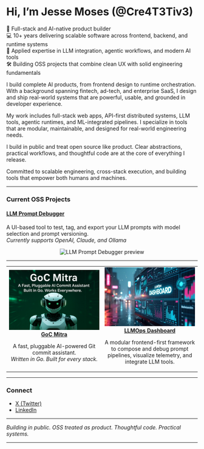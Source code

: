 # Hi, I’m Jesse Moses (@Cre4T3Tiv3)

🎯 Full-stack and AI-native product builder  
💻 10+ years delivering scalable software across frontend, backend, and runtime systems  
🧠 Applied expertise in LLM integration, agentic workflows, and modern AI tools  
🛠️ Building OSS projects that combine clean UX with solid engineering fundamentals

I build complete AI products, from frontend design to runtime orchestration. With a background spanning fintech, ad-tech, and enterprise SaaS, I design and ship real-world systems that are powerful, usable, and grounded in developer experience.

My work includes full-stack web apps, API-first distributed systems, LLM tools, agentic runtimes, and ML-integrated pipelines. I specialize in tools that are modular, maintainable, and designed for real-world engineering needs.

I build in public and treat open source like product. Clear abstractions, practical workflows, and thoughtful code are at the core of everything I release.

Committed to scalable engineering, cross-stack execution, and building tools that empower both humans and machines.

---
### Current OSS Projects

#### [LLM Prompt Debugger](https://github.com/Cre4T3Tiv3/llm-prompt-debugger)  
A UI-based tool to test, tag, and export your LLM prompts with model selection and prompt versioning.  
*Currently supports OpenAI, Claude, and Ollama*

<p align="center">
  <img src="https://raw.githubusercontent.com/Cre4T3Tiv3/llm-prompt-debugger/main/docs/assets/llm_prompt_debugger_v0.1.0.gif" alt="LLM Prompt Debugger preview" width="600"/>
</p>

---

<table>
  <tr>
    <td align="center" width="50%">
      <a href="https://github.com/Cre4T3Tiv3/gocmitra">
        <img src="https://raw.githubusercontent.com/Cre4T3Tiv3/gocmitra/main/docs/assets/gocmitra_v0.1.0.jpg" alt="GoC Mitra preview" width="300"/><br/>
        <strong>GoC Mitra</strong>
      </a>
      <p>
        A fast, pluggable AI-powered Git commit assistant.<br/>
        <em>Written in Go. Built for every stack.</em>
      </p>
    </td>
    <td align="center" width="50%">
      <a href="https://github.com/Cre4T3Tiv3/llmops-dashboard">
        <img src="https://raw.githubusercontent.com/Cre4T3Tiv3/llmops-dashboard/main/docs/assets/llmops_dashboard_v0.2.0.jpeg" alt="LLMOps Dashboard preview" width="300"/><br/>
        <strong>LLMOps Dashboard</strong>
      </a>
      <p>
        A modular frontend-first framework to compose and debug prompt pipelines, visualize telemetry, and integrate LLM tools.
      </p>
    </td>
  </tr>
</table>

---

### Connect

- [X (Twitter)](https://x.com/Cre4T3Tiv3)  
- [LinkedIn](https://www.linkedin.com/in/jlmoses/)

---

*Building in public. OSS treated as product. Thoughtful code. Practical systems.*

---
